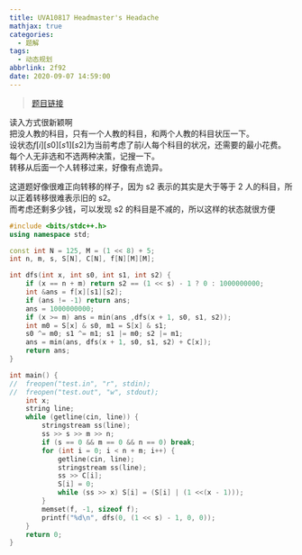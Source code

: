 ```yaml
---
title: UVA10817 Headmaster's Headache
mathjax: true
categories:
  - 题解
tags:
  - 动态规划
abbrlink: 2f92
date: 2020-09-07 14:59:00
---
```



>[题目链接](https://vjudge.net/problem/UVA-10817)  

读入方式很新颖啊  
把没人教的科目，只有一个人教的科目，和两个人教的科目状压一下。  
设状态$f[i][s0][s1][s2]$为当前考虑了前$i$人每个科目的状况，还需要的最小花费。  
每个人无非选和不选两种决策，记搜一下。  
转移从后面一个人转移过来，好像有点诡异。

这道题好像很难正向转移的样子，因为 s2 表示的其实是大于等于 2 人的科目，所以正着转移很难表示旧的 s2。  
而考虑还剩多少钱，可以发现 s2 的科目是不减的，所以这样的状态就很方便 

```cpp
#include <bits/stdc++.h>
using namespace std;

const int N = 125, M = (1 << 8) + 5;
int n, m, s, S[N], C[N], f[N][M][M];

int dfs(int x, int s0, int s1, int s2) {
	if (x == n + m) return s2 == (1 << s) - 1 ? 0 : 1000000000;
	int &ans = f[x][s1][s2];
	if (ans != -1) return ans;
	ans = 1000000000;
	if (x >= m) ans = min(ans ,dfs(x + 1, s0, s1, s2));
    int m0 = S[x] & s0, m1 = S[x] & s1;
    s0 ^= m0; s1 ^= m1; s1 |= m0; s2 |= m1;
    ans = min(ans, dfs(x + 1, s0, s1, s2) + C[x]);
    return ans;
}

int main() {
//	freopen("test.in", "r", stdin);
//	freopen("test.out", "w", stdout);
	int x;
    string line;
    while (getline(cin, line)) {
    	stringstream ss(line);
    	ss >> s >> m >> n;
    	if (s == 0 && m == 0 && n == 0) break;
    	for (int i = 0; i < n + m; i++) {
    		getline(cin, line);
    		stringstream ss(line);
    		ss >> C[i];
    		S[i] = 0;
    		while (ss >> x) S[i] = (S[i] | (1 <<(x - 1)));
    	}
    	memset(f, -1, sizeof f);
        printf("%d\n", dfs(0, (1 << s) - 1, 0, 0));
    }
    return 0;
}
```